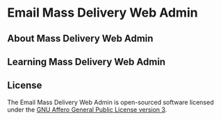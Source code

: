 Email Mass Delivery Web Admin
=============================

## About Mass Delivery Web Admin

## Learning Mass Delivery Web Admin

## License

The Email Mass Delivery Web Admin is open-sourced software licensed under the [GNU Affero General Public License version 3](https://opensource.org/license/agpl-v3).
